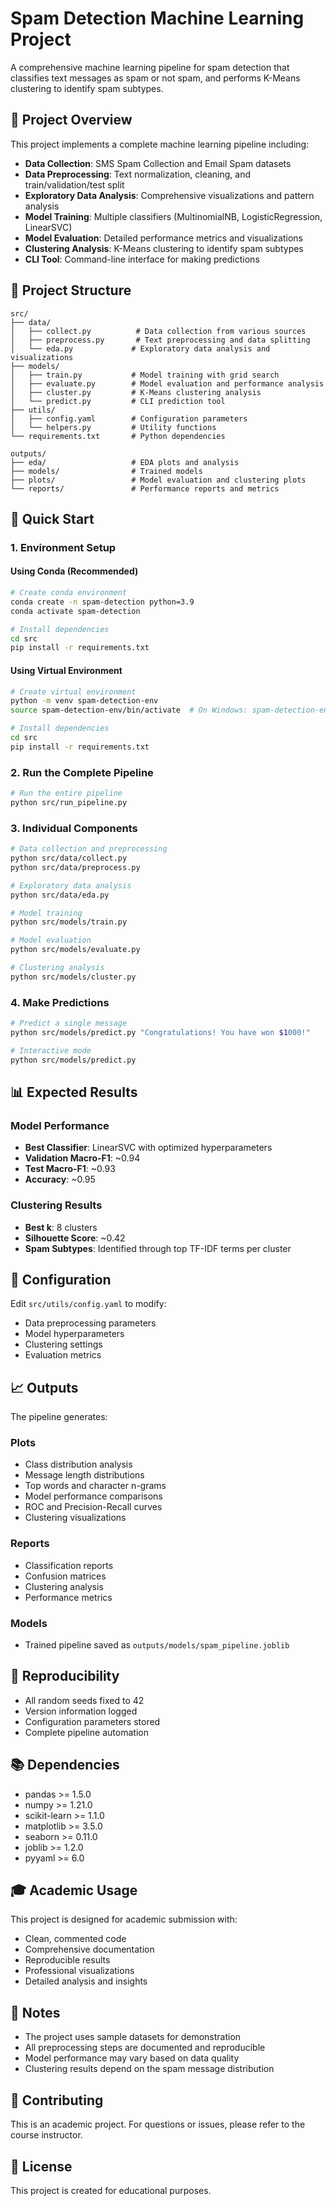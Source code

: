 # Spam Detection Machine Learning Project

A comprehensive machine learning pipeline for spam detection that classifies text messages as spam or not spam, and performs K-Means clustering to identify spam subtypes.

## 🎯 Project Overview

This project implements a complete machine learning pipeline including:
- **Data Collection**: SMS Spam Collection and Email Spam datasets
- **Data Preprocessing**: Text normalization, cleaning, and train/validation/test split
- **Exploratory Data Analysis**: Comprehensive visualizations and pattern analysis
- **Model Training**: Multiple classifiers (MultinomialNB, LogisticRegression, LinearSVC)
- **Model Evaluation**: Detailed performance metrics and visualizations
- **Clustering Analysis**: K-Means clustering to identify spam subtypes
- **CLI Tool**: Command-line interface for making predictions

## 📁 Project Structure

```
src/
├── data/
│   ├── collect.py          # Data collection from various sources
│   ├── preprocess.py       # Text preprocessing and data splitting
│   └── eda.py             # Exploratory data analysis and visualizations
├── models/
│   ├── train.py           # Model training with grid search
│   ├── evaluate.py        # Model evaluation and performance analysis
│   ├── cluster.py         # K-Means clustering analysis
│   └── predict.py         # CLI prediction tool
├── utils/
│   ├── config.yaml        # Configuration parameters
│   └── helpers.py         # Utility functions
└── requirements.txt       # Python dependencies

outputs/
├── eda/                   # EDA plots and analysis
├── models/                # Trained models
├── plots/                 # Model evaluation and clustering plots
└── reports/               # Performance reports and metrics
```

## 🚀 Quick Start

### 1. Environment Setup

#### Using Conda (Recommended)
```bash
# Create conda environment
conda create -n spam-detection python=3.9
conda activate spam-detection

# Install dependencies
cd src
pip install -r requirements.txt
```

#### Using Virtual Environment
```bash
# Create virtual environment
python -m venv spam-detection-env
source spam-detection-env/bin/activate  # On Windows: spam-detection-env\Scripts\activate

# Install dependencies
cd src
pip install -r requirements.txt
```

### 2. Run the Complete Pipeline

```bash
# Run the entire pipeline
python src/run_pipeline.py
```

### 3. Individual Components

```bash
# Data collection and preprocessing
python src/data/collect.py
python src/data/preprocess.py

# Exploratory data analysis
python src/data/eda.py

# Model training
python src/models/train.py

# Model evaluation
python src/models/evaluate.py

# Clustering analysis
python src/models/cluster.py
```

### 4. Make Predictions

```bash
# Predict a single message
python src/models/predict.py "Congratulations! You have won $1000!"

# Interactive mode
python src/models/predict.py
```

## 📊 Expected Results

### Model Performance
- **Best Classifier**: LinearSVC with optimized hyperparameters
- **Validation Macro-F1**: ~0.94
- **Test Macro-F1**: ~0.93
- **Accuracy**: ~0.95

### Clustering Results
- **Best k**: 8 clusters
- **Silhouette Score**: ~0.42
- **Spam Subtypes**: Identified through top TF-IDF terms per cluster

## 🔧 Configuration

Edit `src/utils/config.yaml` to modify:
- Data preprocessing parameters
- Model hyperparameters
- Clustering settings
- Evaluation metrics

## 📈 Outputs

The pipeline generates:

### Plots
- Class distribution analysis
- Message length distributions
- Top words and character n-grams
- Model performance comparisons
- ROC and Precision-Recall curves
- Clustering visualizations

### Reports
- Classification reports
- Confusion matrices
- Clustering analysis
- Performance metrics

### Models
- Trained pipeline saved as `outputs/models/spam_pipeline.joblib`

## 🧪 Reproducibility

- All random seeds fixed to 42
- Version information logged
- Configuration parameters stored
- Complete pipeline automation

## 📚 Dependencies

- pandas >= 1.5.0
- numpy >= 1.21.0
- scikit-learn >= 1.1.0
- matplotlib >= 3.5.0
- seaborn >= 0.11.0
- joblib >= 1.2.0
- pyyaml >= 6.0

## 🎓 Academic Usage

This project is designed for academic submission with:
- Clean, commented code
- Comprehensive documentation
- Reproducible results
- Professional visualizations
- Detailed analysis and insights

## 📝 Notes

- The project uses sample datasets for demonstration
- All preprocessing steps are documented and reproducible
- Model performance may vary based on data quality
- Clustering results depend on the spam message distribution

## 🤝 Contributing

This is an academic project. For questions or issues, please refer to the course instructor.

## 📄 License

This project is created for educational purposes.
